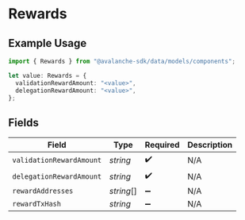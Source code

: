 # Rewards

## Example Usage

```typescript
import { Rewards } from "@avalanche-sdk/data/models/components";

let value: Rewards = {
  validationRewardAmount: "<value>",
  delegationRewardAmount: "<value>",
};
```

## Fields

| Field                    | Type                     | Required                 | Description              |
| ------------------------ | ------------------------ | ------------------------ | ------------------------ |
| `validationRewardAmount` | *string*                 | :heavy_check_mark:       | N/A                      |
| `delegationRewardAmount` | *string*                 | :heavy_check_mark:       | N/A                      |
| `rewardAddresses`        | *string*[]               | :heavy_minus_sign:       | N/A                      |
| `rewardTxHash`           | *string*                 | :heavy_minus_sign:       | N/A                      |